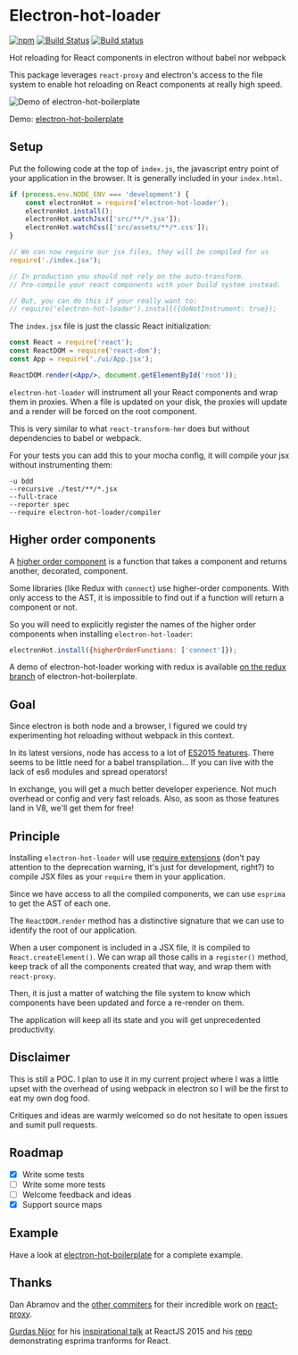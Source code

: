 # Electron-hot-loader

[![npm](https://img.shields.io/npm/v/electron-hot-loader.svg)](https://www.npmjs.com/package/electron-hot-loader)
[![Build Status](https://travis-ci.org/geowarin/electron-hot-loader.svg?branch=master)](https://travis-ci.org/geowarin/electron-hot-loader)
[![Build status](https://ci.appveyor.com/api/projects/status/29rs2pt350ravclk?svg=true)](https://ci.appveyor.com/project/geowarin/electron-hot-loader)

Hot reloading for React components in electron without babel nor webpack

This package leverages `react-proxy` and electron's access to the file system to enable
hot reloading on React components at really high speed.

![Demo of electron-hot-boilerplate](http://i.imgur.com/soKDmIq.gif)

Demo: [electron-hot-boilerplate](https://github.com/geowarin/electron-hot-boilerplate)

## Setup

Put the following code at the top of `index.js`, the javascript entry point of your application in the browser.
It is generally included in your `index.html`.

```js
if (process.env.NODE_ENV === 'development') {
    const electronHot = require('electron-hot-loader');
    electronHot.install();
    electronHot.watchJsx(['src/**/*.jsx']);
    electronHot.watchCss(['src/assets/**/*.css']);
}

// We can now require our jsx files, they will be compiled for us
require('./index.jsx');

// In production you should not rely on the auto-transform.
// Pre-compile your react components with your build system instead.

// But, you can do this if your really want to:
// require('electron-hot-loader').install({doNotInstrument: true});

```

The `index.jsx` file is just the classic React initialization:

```jsx
const React = require('react');
const ReactDOM = require('react-dom');
const App = require('./ui/App.jsx');

ReactDOM.render(<App/>, document.getElementById('root'));
```

`electron-hot-loader` will instrument all your React components and wrap them in proxies.
When a file is updated on your disk, the proxies will update and a render will be forced on the
root component.

This is very similar to what `react-transform-hmr` does but without dependencies to babel or webpack.

For your tests you can add this to your mocha config, it will compile your jsx without instrumenting them:

```
-u bdd
--recursive ./test/**/*.jsx
--full-trace
--reporter spec
--require electron-hot-loader/compiler
```

## Higher order components

A [higher order component](https://medium.com/@dan_abramov/mixins-are-dead-long-live-higher-order-components-94a0d2f9e750#.r6nqzwnwc)
is a function that takes a component and returns another, decorated, component.

Some libraries (like Redux with `connect`) use higher-order components.
With only access to the AST, it is impossible to find out if a function will return a component
or not.

So you will need to explicitly register the names of the higher order components when installing
`electron-hot-loader`:

```js
electronHot.install({higherOrderFunctions: ['connect']});
```

A demo of electron-hot-loader working with redux is available [on the redux branch](https://github.com/geowarin/electron-hot-boilerplate#redux) of electron-hot-boilerplate.

## Goal

Since electron is both node and a browser, I figured we could try experimenting hot reloading without webpack
in this context.

In its latest versions, node has access to a lot of [ES2015 features](https://nodejs.org/en/docs/es6/#ref-1). There seems to be
little need for a babel transpilation... If you can live with the lack of es6 modules and spread operators!

In exchange, you will get a much better developer experience. Not much overhead or config and very fast reloads.
Also, as soon as those features land in V8, we'll get them for free!

## Principle

Installing `electron-hot-loader` will use [require extensions](https://nodejs.org/api/globals.html#globals_require_extensions)
(don't pay attention to the deprecation warning, it's just for development, right?) to compile JSX files as your `require`
them in your application.

Since we have access to all the compiled components, we can use `esprima` to get the AST of each one.

The `ReactDOM.render` method has a distinctive signature that we can use to identify the root of our application.

When a user component is included in a JSX file, it is compiled to `React.createElement()`.
We can wrap all those calls in a `register()` method, keep track of all the components created that way, and wrap them with `react-proxy`.

Then, it is just a matter of watching the file system to know which components have been updated and force a re-render
on them.

The application will keep all its state and you will get unprecedented productivity.

## Disclaimer

This is still a POC.
I plan to use it in my current project where I was a little upset with the overhead of using webpack
in electron so I will be the first to eat my own dog food.

Critiques and ideas are warmly welcomed so do not hesitate to open issues and sumit pull requests.

## Roadmap

- [x] Write some tests
- [ ] Write some more tests
- [ ] Welcome feedback and ideas
- [x] Support source maps

## Example

Have a look at [electron-hot-boilerplate](https://github.com/geowarin/electron-hot-boilerplate) for a complete example.

## Thanks

Dan Abramov and the [other commiters](https://github.com/gaearon/react-proxy/graphs/contributors) for their incredible work on [react-proxy](https://github.com/gaearon/react-proxy/).

[Gurdas Nijor](https://github.com/gurdasnijor) for his [inspirational talk](https://www.youtube.com/watch?v=OZGgVxFxSIs) at ReactJS 2015 and his [repo](https://github.com/gurdasnijor/component-flow-loader) demonstrating esprima tranforms for React.
